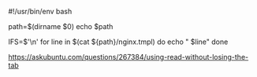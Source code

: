 #!/usr/bin/env bash

path=$(dirname $0)
echo $path

IFS=$'\n'
for line in $(cat ${path}/nginx.tmpl)
do
    echo "      $line"
done


https://askubuntu.com/questions/267384/using-read-without-losing-the-tab